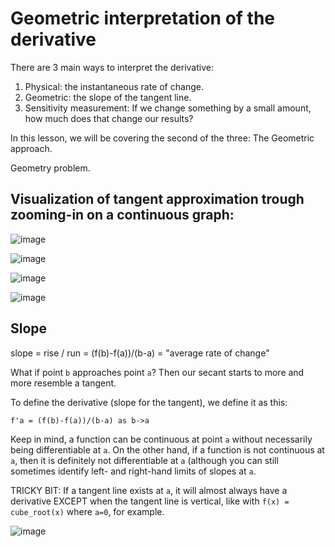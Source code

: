 # Geometric interpretation of the derivative

There are 3 main ways to interpret the derivative: 
1. Physical: the instantaneous rate of change.
2. Geometric: the slope of the tangent line.
3. Sensitivity measurement: If we change something by a small amount, how much does that change our results?

In this lesson, we will be covering the second of the three: The Geometric approach. 

Geometry problem. 

## Visualization of tangent approximation trough zooming-in on a continuous graph:

![image](https://github.com/user-attachments/assets/3ae6bb5e-8015-4b2d-be5d-de8e7a66f5fb)

![image](https://github.com/user-attachments/assets/44e8bf5f-c490-43ce-8274-56d54afc92d8)

![image](https://github.com/user-attachments/assets/3a14bad2-0c50-44e0-8cdb-be3323f0da10)

![image](https://github.com/user-attachments/assets/eaee92dc-4779-4c7d-8a03-32c29427a41b)

## Slope

slope = rise / run = (f(b)-f(a))/(b-a) = "average rate of change"

What if point `b` approaches point `a`? Then our secant starts to more and more resemble a tangent. 

To define the derivative (slope for the tangent), we define it as this:
```
f'a = (f(b)-f(a))/(b-a) as b->a 
```

Keep in mind, a function can be continuous at point `a` without necessarily being differentiable at `a`. On the other hand, if a function is not continuous at `a`, then it is definitely not differentiable at `a` (although you can still sometimes identify left- and right-hand limits of slopes at `a`. 

TRICKY BIT: If a tangent line exists at `a`, it will almost always have a derivative EXCEPT when the tangent line is vertical, like with `f(x) = cube_root(x)` where `a=0`, for example.

![image](https://github.com/user-attachments/assets/40343abd-f42a-4b61-8e43-45d788c18223)

